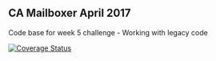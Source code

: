 ## CA Mailboxer April 2017

Code base for week 5 challenge - Working with legacy code

[![Coverage Status](https://coveralls.io/repos/github/CraftAcademy/rails_messaging_august_17/badge.svg)](https://coveralls.io/github/CraftAcademy/rails_messaging_august_17)
